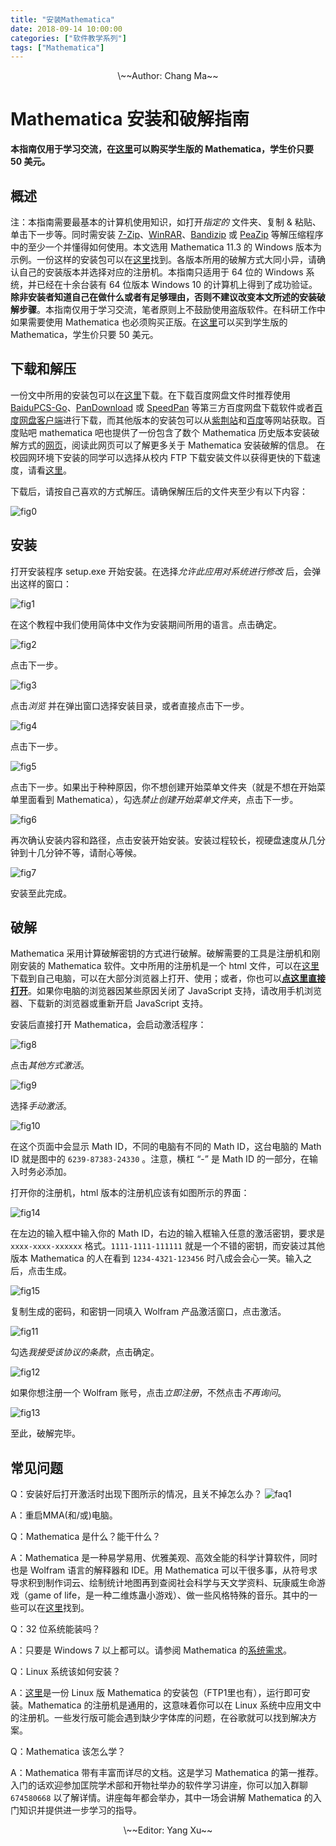 ```yaml
---
title: "安装Mathematica"
date: 2018-09-14 10:00:00
categories: ["软件教学系列"]
tags: ["Mathematica"]
---
```


<!--原来这里不一定必须放一句话才能出现“阅读全文”...-->

<!--more-->

<center>\~~Author: Chang Ma~~</center>

# Mathematica 安装和破解指南

 **本指南仅用于学习交流，在[这里](https://store.wolfram.com/view/app/mathematica/student)可以购买学生版的 Mathematica，学生价只要 50 美元。**

## 概述

注：本指南需要最基本的计算机使用知识，如打开*指定的* 文件夹、复制 & 粘贴、单击下一步等。同时需安装 [7-Zip](https://www.7-zip.org/)、[WinRAR](http://www.winrar.com.cn/)、[Bandizip](https://cn.bandisoft.com/bandizip/) 或 [PeaZip](http://www.peazip.org/) 等解压缩程序中的至少一个并懂得如何使用。本文选用 Mathematica 11.3 的 Windows 版本为示例。一份这样的安装包可以在[这里](https://pan.baidu.com/s/1PHxqt4aSOCb6WREW4CALpQ)找到。各版本所用的破解方式大同小异，请确认自己的安装版本并选择对应的注册机。本指南只适用于 64 位的 Windows 系统，并已经在十余台装有 64 位版本 Windows 10 的计算机上得到了成功验证。**除非安装者知道自己在做什么或者有足够理由，否则不建议改变本文所述的安装破解步骤**。本指南仅用于学习交流，笔者原则上不鼓励使用盗版软件。在科研工作中如果需要使用 Mathematica 也必须购买正版。在[这里](https://store.wolfram.com/view/app/mathematica/student)可以买到学生版的 Mathematica，学生价只要 50 美元。

## 下载和解压

一份文中所用的安装包可以在[这里](https://pan.baidu.com/s/1ir-aUnhO4WodY9iGfi7Ilg)下载。在下载百度网盘文件时推荐使用 [BaiduPCS-Go](https://github.com/iikira/BaiduPCS-Go)、[PanDownload](https://www.pandownload.com/) 或 [SpeedPan](https://www.speedpan.com/) 等第三方百度网盘下载软件或者[百度网盘客户端](https://pan.baidu.com/download)进行下载，而其他版本的安装包可以从[紫荆站](http://zijingbt.njuftp.org/stats.html?id=107907)和[百度](https://www.baidu.com)等网站获取。百度贴吧 mathematica 吧也提供了一份包含了数个 Mathematica 历史版本安装破解方式的[网页](https://tiebamma.github.io/InstallTutorial/)，阅读此网页可以了解更多关于 Mathematica 安装破解的信息。
在校园网环境下安装的同学可以选择从校内 FTP 下载安装文件以获得更快的下载速度，请看[这里](/2018/09/17/UseFTP/#FTP%E7%AB%99%E7%82%B9%E5%9C%B0%E5%9D%80)。

下载后，请按自己喜欢的方式解压。请确保解压后的文件夹至少有以下内容：

![fig0](/figure/mma/fig0.jpg)

## 安装

打开安装程序 setup.exe 开始安装。在选择*允许此应用对系统进行修改* 后，会弹出这样的窗口：

![fig1](/figure/mma/fig1.jpg)

在这个教程中我们使用简体中文作为安装期间所用的语言。点击确定。

![fig2](/figure/mma/fig2.jpg)

点击下一步。

![fig3](/figure/mma/fig3.jpg)

点击*浏览* 并在弹出窗口选择安装目录，或者直接点击下一步。

![fig4](/figure/mma/fig4.jpg)

点击下一步。

![fig5](/figure/mma/fig5.jpg)

点击下一步。如果出于种种原因，你不想创建开始菜单文件夹（就是不想在开始菜单里面看到 Mathematica），勾选*禁止创建开始菜单文件夹*，点击下一步。

![fig6](/figure/mma/fig6.jpg)

再次确认安装内容和路径，点击安装开始安装。安装过程较长，视硬盘速度从几分钟到十几分钟不等，请耐心等候。

![fig7](/figure/mma/fig7.jpg)

安装至此完成。

## 破解

Mathematica 采用计算破解密钥的方式进行破解。破解需要的工具是注册机和刚刚安装的 Mathematica 软件。文中所用的注册机是一个 html 文件，可以在[这里](https://pan.baidu.com/s/129WG1EGo5jvm4i7N3-PG2A)下载到自己电脑，可以在大部分浏览器上打开、使用；或者，你也可以[**点这里直接打开**](/figure/mma/KeyGen_11.3_cn.html)。如果你电脑的浏览器因某些原因关闭了 JavaScript 支持，请改用手机浏览器、下载新的浏览器或重新开启 JavaScript 支持。

安装后直接打开 Mathematica，会启动激活程序：

![fig8](/figure/mma/fig8.jpg)

点击*其他方式激活*。

![fig9](/figure/mma/fig9.jpg)

选择*手动激活*。

![fig10](/figure/mma/fig10.jpg)

在这个页面中会显示 Math ID，不同的电脑有不同的 Math ID，这台电脑的 Math ID 就是图中的 `6239-87383-24330` 。注意，横杠 “-” 是 Math ID 的一部分，在输入时务必添加。

打开你的注册机，html 版本的注册机应该有如图所示的界面：

![fig14](/figure/mma/fig14.jpg)

在左边的输入框中输入你的 Math ID，右边的输入框输入任意的激活密钥，要求是 `xxxx-xxxx-xxxxxx` 格式。`1111-1111-111111` 就是一个不错的密钥，而安装过其他版本 Mathematica 的人在看到 `1234-4321-123456`  时八成会会心一笑。输入之后，点击生成。

![fig15](/figure/mma/fig15.jpg)

复制生成的密码，和密钥一同填入 Wolfram 产品激活窗口，点击激活。

![fig11](/figure/mma/fig11.jpg)

勾选*我接受该协议的条款*，点击确定。

![fig12](/figure/mma/fig12.jpg)

如果你想注册一个 Wolfram 账号，点击*立即注册*，不然点击*不再询问*。

![fig13](/figure/mma/fig13.jpg)

至此，破解完毕。

## 常见问题

Q：安装好后打开激活时出现下图所示的情况，且关不掉怎么办？
![faq1](/figure/mma/faq1.png)

A：重启MMA(和/或)电脑。


Q：Mathematica 是什么？能干什么？

A：Mathematica 是一种易学易用、优雅美观、高效全能的科学计算软件，同时也是 Wolfram 语言的解释器和 IDE。用 Mathematica 可以干很多事，从符号求导求积到制作词云、绘制统计地图再到查阅社会科学与天文学资料、玩康威生命游戏（game of life，是一种二维炼蛊小游戏）、做一些风格特殊的音乐。其中的一些可以在[这里](https://www.zhihu.com/question/27834147)找到。

Q：32 位系统能装吗？

A：只要是 Windows 7 以上都可以。请参阅 Mathematica 的[系统需求](https://www.wolfram.com/mathematica/system-requirements.zh.html)。

Q：Linux 系统该如何安装？

A：[这里](https://pan.baidu.com/s/1d5gCSDOIIYcUWaKi_MksVw)是一份 Linux 版 Mathematica 的安装包（FTP1里也有），运行即可安装。Mathematica 的注册机是通用的，这意味着你可以在 Linux 系统中应用文中的注册机。一些发行版可能会遇到缺少字体库的问题，在谷歌就可以找到解决方案。

Q：Mathematica 该怎么学？

A：Mathematica 带有丰富而详尽的文档。这是学习 Mathematica 的第一推荐。入门的话欢迎参加匡院学术部和开物社举办的软件学习讲座，你可以加入群聊 `674580668` 以了解详情。讲座每年都会举办，其中一场会讲解 Mathematica 的入门知识并提供进一步学习的指导。

<center>\~~Editor: Yang Xu~~</center>

